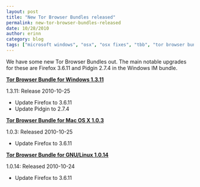 ```yaml
---
layout: post
title: "New Tor Browser Bundles released"
permalink: new-tor-browser-bundles-released
date: 10/28/2010
author: erinn
category: blog
tags: ["microsoft windows", "osx", "osx fixes", "tbb", "tor browser bundle", "windows bundles"]
---
```


We have some new Tor Browser Bundles out. The main notable upgrades for these are Firefox 3.6.11 and Pidgin 2.7.4 in the Windows IM bundle.

**[Tor Browser Bundle for Windows 1.3.11](https://www.torproject.org/projects/torbrowser.html.en)**

1.3.11: Release 2010-10-25

- Update Firefox to 3.6.11
- Update Pidgin to 2.7.4

**[Tor Browser Bundle for Mac OS X 1.0.3](https://www.torproject.org/projects/torbrowser.html.en)**

1.0.3: Released 2010-10-25

- Update Firefox to 3.6.11

**[Tor Browser Bundle for GNU/Linux 1.0.14](https://www.torproject.org/projects/torbrowser.html.en)**

1.0.14: Released 2010-10-24

- Update Firefox to 3.6.11

